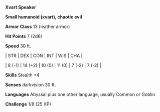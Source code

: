 **Xvart Speaker**

**Small humanoid (xvart), chaotic evil**

**Armor Class** 13 (leather armor)

**Hit Points** 7 (2d6)

**Speed** 30 ft.

|   STR   |   DEX   |   CON   |   INT   |   WIS   |   CHA   |
  
| 8 (-1) | 14 (+2) | 10 (0) | 11 (0) | 7 (-2) | 7 (-2) |

**Skills** Stealth +4

**Senses** darkvision 30 ft.

**Languages** Abyssal plus one other language, usually Common or Goblin

**Challenge** 1/8 (25 XP)

